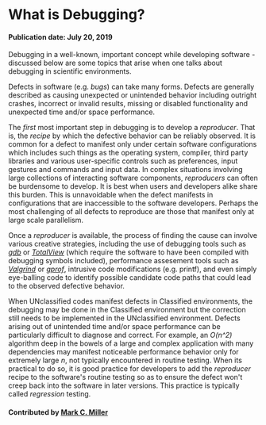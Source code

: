 # What is Debugging?
#### Publication date: July 20, 2019


<!--deck start--->
Debugging in a well-known, important concept while developing software - discussed below are some topics that arise when one talks about debugging in scientific environments.
<!--deck end--->

<!--body start--->
Defects in software (e.g. _bugs_) can take many forms. Defects are generally described as causing
unexpected or unintended behavior including outright crashes, incorrect or invalid
results, missing or disabled functionality and unexpected time and/or space performance. <!-- [_time and/or space performance_](http://www.leda-tutorial.org/en/official/ch02s02s03.html). -->

The _first_ most important step in debugging is to develop a _reproducer_. That is, the _recipe_
by which the defective behavior can be reliably observed. It is common for a defect to manifest
only under certain software configurations which includes such things as the operating system, compiler,
third party libraries and various user-specific controls such as preferences, input gestures and commands
and input data. In complex situations involving large collections of interacting software components,
_reproducers_ can often be burdensome to develop. It is best when users and developers alike share this
burden. This is unnavoidable when the defect manifests in configurations that are inaccessible
to the software developers. Perhaps the most challenging of all defects to reproduce are those that
manifest only at large scale parallelism.

Once a _reproducer_ is available, the process of finding the cause can involve various creative
strategies, including the use of debugging tools such as [_gdb_](https://en.wikipedia.org/wiki/GNU_Debugger)
or [_TotalView_](https://hpc.llnl.gov/software/development-environment-software/totalview-debugger) (which require the software to have been compiled with debugging symbols included), performance assesement tools such as
[_Valgrind_](http://valgrind.org) or [_gprof_](https://sourceware.org/binutils/docs/gprof/Compiling.html),
intrusive code modifications (e.g. printf), and even simply eye-balling code to
identify possible candidate code paths that could lead to the observed defective behavior.

When UNclassified codes manifest defects in Classified environments, the debugging may be done in the
Classified environment but the correction still needs to be implemented in the UNclassified environment.
Defects arising out of unintended time and/or space performance can be particularly difficult to diagnose
and correct. For example, an _O(n^2)_ algorithm deep in the bowels of a large and complex application with
many dependencies may manifest noticeable performance behavior only for extremely large _n_, not typically
encountered in routine testing. When its practical to do so, it is good practice for
developers to add the _reproducer_ recipe to the software's routine testing so as to ensure the defect
won't creep back into the software in later versions. This practice is typically called _regression_ testing.

#### Contributed by [Mark C. Miller](https://github.com/markcmiller86)
<!--body end--->

<!---
Publish: yes
Pinned: yes
Topics: debugging
--->

